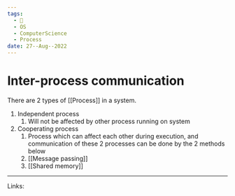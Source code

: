 ```yaml
---
tags:
  - 🌱
  - OS
  - ComputerScience
  - Process
date: 27--Aug--2022
---
```


# Inter-process communication

There are 2 types of [[Process]] in a system.

1. Independent process
    1. Will not be affected by other process running on system
2. Cooperating process
    1. Process which can affect each other during execution, and communication of these 2 processes can be done by the 2 methods below
    2. [[Message passing]]
    3. [[Shared memory]]

---
Links: 